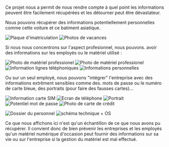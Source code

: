 Ce projet nous a permit de nous rendre compte à quel point les informations peuvent être facilement récupérées et les détourner peut être dévastateur.

Nous pouvons récupérer des informations potentiellement personnelles comme cette voiture et ce batiment asiatique.

![Plaque d'imatriculation](https://github.com/hubos89/ProjectForensic/blob/master/Analyse%20post%20R%C3%A9cup%C3%A9ration/R%C3%A9sultat%20de%20la%20recherche%20de%20Fichier/184842368B.jpg)
![Photos de vacances](https://github.com/hubos89/ProjectForensic/blob/master/Analyse%20post%20R%C3%A9cup%C3%A9ration/R%C3%A9sultat%20de%20la%20recherche%20de%20Fichier/190374024.jpg)

Si nous nous concentrons sur l'aspect profesionnel, nous pouvons. avoir des informations sur les employés ou le matériel utilisé :

![Photo de matériel professionel](https://github.com/hubos89/ProjectForensic/blob/master/Analyse%20post%20R%C3%A9cup%C3%A9ration/R%C3%A9sultat%20de%20la%20recherche%20de%20Fichier/229217624B.jpg)
![Photo de matériel professionel](https://github.com/hubos89/ProjectForensic/blob/master/Analyse%20post%20R%C3%A9cup%C3%A9ration/R%C3%A9sultat%20de%20la%20recherche%20de%20Fichier/230031328B.jpg)
![Information lignes téléphoniques](https://github.com/hubos89/ProjectForensic/blob/master/Analyse%20post%20R%C3%A9cup%C3%A9ration/R%C3%A9sultat%20de%20la%20recherche%20de%20Fichier/741587542B.png)
![Informations personnelles](https://github.com/hubos89/ProjectForensic/blob/master/Analyse%20post%20R%C3%A9cup%C3%A9ration/R%C3%A9sultat%20de%20la%20recherche%20de%20Fichier/845721156B.png)

Ou sur un seul employé, nous pouvons "intégrer" l'entreprise avec des informations extrêment sensibles comme des. mots de passe ou le numéro de carte bleue, des portraits (pour faire des fausses cartes)...

![Information carte SIM](https://github.com/hubos89/ProjectForensic/blob/master/Analyse%20post%20R%C3%A9cup%C3%A9ration/R%C3%A9sultat%20de%20la%20recherche%20de%20Fichier/245875632B.png)
![Ecran de téléphone](https://github.com/hubos89/ProjectForensic/blob/master/Analyse%20post%20R%C3%A9cup%C3%A9ration/R%C3%A9sultat%20de%20la%20recherche%20de%20Fichier/51170840B.png)
![Portrait](https://github.com/hubos89/ProjectForensic/blob/master/Analyse%20post%20R%C3%A9cup%C3%A9ration/R%C3%A9sultat%20de%20la%20recherche%20de%20Fichier/294744039B.png)
![Potentiel mot de passe](https://github.com/hubos89/ProjectForensic/blob/master/Analyse%20post%20R%C3%A9cup%C3%A9ration/R%C3%A9sultat%20de%20la%20recherche%20de%20Fichier/326574198B.png)
![Photo de carte de crédit](https://github.com/hubos89/ProjectForensic/blob/master/Analyse%20post%20R%C3%A9cup%C3%A9ration/R%C3%A9sultat%20de%20la%20recherche%20de%20Fichier/845715748B.PNG)

![Dossier du personnel](https://github.com/hubos89/ProjectForensic/blob/master/Analyse%20post%20R%C3%A9cup%C3%A9ration/R%C3%A9sultat%20de%20la%20recherche%20de%20Fichier/758417528B.PNG)
![schéma technique + OS](https://github.com/hubos89/ProjectForensic/blob/master/Analyse%20post%20R%C3%A9cup%C3%A9ration/R%C3%A9sultat%20de%20la%20recherche%20de%20Fichier/845715286B.PNG)

Ce que nous affichons ici n'est qu'un échantillon de ce que nous avons pu récupérer. Il convient donc de bien prévenir les entreprises et les employés qu'un matériel numérique d'occasion peut fournir des informations sur sa vie ou sur l'entreprise si la gestion du matériel est mal effectué.

